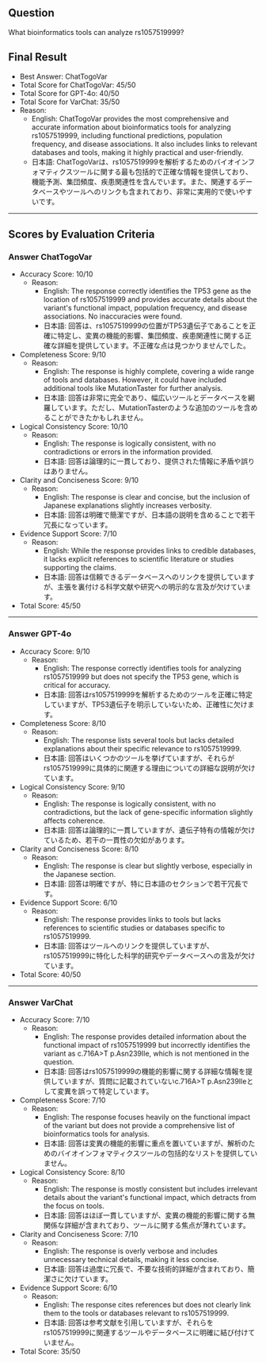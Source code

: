## Question

What bioinformatics tools can analyze rs1057519999?

## Final Result

- Best Answer: ChatTogoVar
- Total Score for ChatTogoVar: 45/50
- Total Score for GPT-4o: 40/50
- Total Score for VarChat: 35/50
- Reason:
  - English: ChatTogoVar provides the most comprehensive and accurate information about bioinformatics tools for analyzing rs1057519999, including functional predictions, population frequency, and disease associations. It also includes links to relevant databases and tools, making it highly practical and user-friendly.
  - 日本語: ChatTogoVarは、rs1057519999を解析するためのバイオインフォマティクスツールに関する最も包括的で正確な情報を提供しており、機能予測、集団頻度、疾患関連性を含んでいます。また、関連するデータベースやツールへのリンクも含まれており、非常に実用的で使いやすいです。

---

## Scores by Evaluation Criteria

### Answer ChatTogoVar
- Accuracy Score: 10/10
  - Reason: 
    - English: The response correctly identifies the TP53 gene as the location of rs1057519999 and provides accurate details about the variant's functional impact, population frequency, and disease associations. No inaccuracies were found.
    - 日本語: 回答は、rs1057519999の位置がTP53遺伝子であることを正確に特定し、変異の機能的影響、集団頻度、疾患関連性に関する正確な詳細を提供しています。不正確な点は見つかりませんでした。
- Completeness Score: 9/10
  - Reason: 
    - English: The response is highly complete, covering a wide range of tools and databases. However, it could have included additional tools like MutationTaster for further analysis.
    - 日本語: 回答は非常に完全であり、幅広いツールとデータベースを網羅しています。ただし、MutationTasterのような追加のツールを含めることができたかもしれません。
- Logical Consistency Score: 10/10
  - Reason: 
    - English: The response is logically consistent, with no contradictions or errors in the information provided.
    - 日本語: 回答は論理的に一貫しており、提供された情報に矛盾や誤りはありません。
- Clarity and Conciseness Score: 9/10
  - Reason: 
    - English: The response is clear and concise, but the inclusion of Japanese explanations slightly increases verbosity.
    - 日本語: 回答は明確で簡潔ですが、日本語の説明を含めることで若干冗長になっています。
- Evidence Support Score: 7/10
  - Reason: 
    - English: While the response provides links to credible databases, it lacks explicit references to scientific literature or studies supporting the claims.
    - 日本語: 回答は信頼できるデータベースへのリンクを提供していますが、主張を裏付ける科学文献や研究への明示的な言及が欠けています。
- Total Score: 45/50

---

### Answer GPT-4o
- Accuracy Score: 9/10
  - Reason: 
    - English: The response correctly identifies tools for analyzing rs1057519999 but does not specify the TP53 gene, which is critical for accuracy.
    - 日本語: 回答はrs1057519999を解析するためのツールを正確に特定していますが、TP53遺伝子を明示していないため、正確性に欠けます。
- Completeness Score: 8/10
  - Reason: 
    - English: The response lists several tools but lacks detailed explanations about their specific relevance to rs1057519999.
    - 日本語: 回答はいくつかのツールを挙げていますが、それらがrs1057519999に具体的に関連する理由についての詳細な説明が欠けています。
- Logical Consistency Score: 9/10
  - Reason: 
    - English: The response is logically consistent, with no contradictions, but the lack of gene-specific information slightly affects coherence.
    - 日本語: 回答は論理的に一貫していますが、遺伝子特有の情報が欠けているため、若干の一貫性の欠如があります。
- Clarity and Conciseness Score: 8/10
  - Reason: 
    - English: The response is clear but slightly verbose, especially in the Japanese section.
    - 日本語: 回答は明確ですが、特に日本語のセクションで若干冗長です。
- Evidence Support Score: 6/10
  - Reason: 
    - English: The response provides links to tools but lacks references to scientific studies or databases specific to rs1057519999.
    - 日本語: 回答はツールへのリンクを提供していますが、rs1057519999に特化した科学的研究やデータベースへの言及が欠けています。
- Total Score: 40/50

---

### Answer VarChat
- Accuracy Score: 7/10
  - Reason: 
    - English: The response provides detailed information about the functional impact of rs1057519999 but incorrectly identifies the variant as c.716A>T p.Asn239Ile, which is not mentioned in the question.
    - 日本語: 回答はrs1057519999の機能的影響に関する詳細な情報を提供していますが、質問に記載されていないc.716A>T p.Asn239Ileとして変異を誤って特定しています。
- Completeness Score: 7/10
  - Reason: 
    - English: The response focuses heavily on the functional impact of the variant but does not provide a comprehensive list of bioinformatics tools for analysis.
    - 日本語: 回答は変異の機能的影響に重点を置いていますが、解析のためのバイオインフォマティクスツールの包括的なリストを提供していません。
- Logical Consistency Score: 8/10
  - Reason: 
    - English: The response is mostly consistent but includes irrelevant details about the variant's functional impact, which detracts from the focus on tools.
    - 日本語: 回答はほぼ一貫していますが、変異の機能的影響に関する無関係な詳細が含まれており、ツールに関する焦点が薄れています。
- Clarity and Conciseness Score: 7/10
  - Reason: 
    - English: The response is overly verbose and includes unnecessary technical details, making it less concise.
    - 日本語: 回答は過度に冗長で、不要な技術的詳細が含まれており、簡潔さに欠けています。
- Evidence Support Score: 6/10
  - Reason: 
    - English: The response cites references but does not clearly link them to the tools or databases relevant to rs1057519999.
    - 日本語: 回答は参考文献を引用していますが、それらをrs1057519999に関連するツールやデータベースに明確に結び付けていません。
- Total Score: 35/50